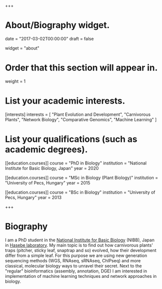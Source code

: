 +++
# About/Biography widget.

date = "2017-03-02T00:00:00"
draft = false

widget = "about"

# Order that this section will appear in.
weight = 1

# List your academic interests.
[interests]
  interests = [
    "Plant Evolution and Development",
    "Carnivorous Plants",
    "Network Biology",
    "Comparative Genomics",
    "Machine Learning"
  ]

# List your qualifications (such as academic degrees).
[[education.courses]]
  course = "PhD in Biology"
  institution = "National Institute for Basic Biology, Japan"
  year = 2020 

[[education.courses]]
  course = "MSc in Biology (Plant Biology)"
  institution = "University of Pecs, Hungary"
  year = 2015

[[education.courses]]
  course = "BSc in Biology"
  institution = "University of Pecs, Hungary"
  year = 2013
 
+++

# Biography

I am a PhD student in the [National Institute for Basic Biology](http://www.nibb.ac.jp/en/) (NIBB), Japan in [Hasebe laboratory](http://www.nibb.ac.jp/evodevo/index_EN.html). My main topic is to find out how carnivorous plants' traps (pitcher, sticky leaf, snaptrap and so) evolved, how their development differ from a simple leaf. For this purpose we are using new generation sequencing methods (WGS, RNAseq, sRNAseq, ChIPseq) and more classical, molecular biology ways to unravel their secret. Next to the "regular" bioinformatics (assembly, annotation, DGE) I am interested in implementation of machine learning techniques and network approaches in biology. 
